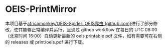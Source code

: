 # OEIS-PrintMirror

本项目基于[africamonkey/OEIS-Spider: OEIS爬虫 (github.com)](https://github.com/africamonkey/OEIS-Spider/tree/master)进行了部分修改，使其能够正常编译并运行，且通过 github workflow 在每日的 UTC 08:00（北京时间 16:00）自动更新最新的 oeis printable pdf 文件，如有需要可在右侧的 releases 或 print/oeis.pdf 进行下载。
